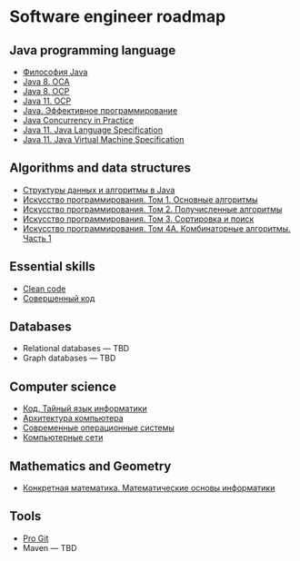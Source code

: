 # Software engineer roadmap

## Java programming language
* [Философия Java](https://www.ozon.ru/context/detail/id/142431463/)
* [Java 8. OCA](https://www.ozon.ru/context/detail/id/143696279/)
* [Java 8. OCP](https://www.ozon.ru/context/detail/id/143698231/)
* [Java 11. OCP](https://www.amazon.com/dp/1119619130/)
* [Java. Эффективное программирование](https://www.ozon.ru/context/detail/id/148627191/)
* [Java Concurrency in Practice](https://www.ozon.ru/context/detail/id/3174887/)
* [Java 11. Java Language Specification](https://docs.oracle.com/javase/specs/jls/se11/jls11.pdf)
* [Java 11. Java Virtual Machine Specification](https://docs.oracle.com/javase/specs/jvms/se11/jvms11.pdf)

## Algorithms and data structures
* [Структуры данных и алгоритмы в Java](https://www.ozon.ru/context/detail/id/23529814/)
* [Искусство программирования. Том 1. Основные алгоритмы](https://www.ozon.ru/context/detail/id/149831755/)
* [Искусство программирования. Том 2. Получисленные алгоритмы](https://www.ozon.ru/context/detail/id/150133607/)
* [Искусство программирования. Том 3. Сортировка и поиск](https://www.ozon.ru/product/kniga-iskusstvo-programmirovaniya-tom-3-sortirovka-i-poisk-2-e-izdanie-174265194/)
* [Искусство программирования. Том 4А. Комбинаторные алгоритмы. Часть 1](https://www.ozon.ru/context/detail/id/149325756/)

## Essential skills
* [Clean code](https://www.ozon.ru/context/detail/id/4220508/)
* [Совершенный код](https://www.ozon.ru/context/detail/id/138437220/)

## Databases
* Relational databases — TBD
* Graph databases — TBD

## Computer science
* [Код. Тайный язык информатики](https://www.ozon.ru/context/detail/id/159865410/)
* [Архитектура компьютера](https://www.ozon.ru/context/detail/id/147529631/)
* [Современные операционные системы](https://www.ozon.ru/context/detail/id/148011280/)
* [Компьютерные сети](https://www.ozon.ru/context/detail/id/149235187/)

## Mathematics and Geometry
* [Конкретная математика. Математические основы информатики](https://www.ozon.ru/context/detail/id/31333006/)

## Tools
* [Pro Git](https://git-scm.com/book/en/v2)
* Maven — TBD